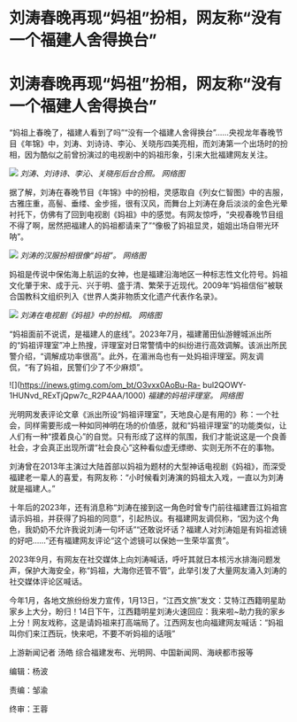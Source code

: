 # 刘涛春晚再现“妈祖”扮相，网友称“没有一个福建人舍得换台”

# 刘涛春晚再现“妈祖”扮相，网友称“没有一个福建人舍得换台”

“妈祖上春晚了，福建人看到了吗”“没有一个福建人舍得换台”……央视龙年春晚节目《年锦》中，刘涛、刘诗诗、李沁、关晓彤四美亮相，而刘涛第一个出场时的扮相，因为酷似之前曾扮演过的电视剧中的妈祖形象，引来大批福建网友关注。

![](https://inews.gtimg.com/om_bt/O3o2O65LN_yNe6CoDHby1YAOMbAxveKlWfBq_FfH1ClyMAA/1000)
_刘涛、刘诗诗、李沁、关晓彤后台合照。 网络图_

据了解，刘涛在春晚节目《年锦》中的扮相，灵感取自《列女仁智图》中的吉服，古雅庄重，高髻、垂缕、金步摇，很有汉风，而舞台上刘涛在身后淡淡的金色光晕衬托下，仿佛有了回到电视剧《妈祖》中的感觉。有网友惊呼，“央视春晚节目组不得了啊，居然把福建人的妈祖都请来了”“像极了妈祖显灵，姐姐出场自带光环呐”。

![](https://inews.gtimg.com/om_bt/OekCNLjcc4Q5T0dGlPxRMYGkxUXbI3oKR96Rm7UUvEyDgAA/1000)
_刘涛的汉服扮相很像“妈祖”。 网络图_

妈祖是传说中保佑海上航运的女神，也是福建沿海地区一种标志性文化符号。妈祖文化肇于宋、成于元、兴于明、盛于清、繁荣于近现代。2009年“妈祖信俗”被联合国教科文组织列入《世界人类非物质文化遗产代表作名录》。

![](https://inews.gtimg.com/om_bt/OVIC-C8nFSg1-ehrVjyFwYKjlb8PbSn_xsx6Kcn9zGN1MAA/1000)
_刘涛在电视剧《妈祖》中的扮相。 网络图_

“妈祖面前不说谎，是福建人的底线”。2023年7月，福建莆田仙游鲤城派出所的“妈祖评理室”冲上热搜，评理室对日常警情中的纠纷进行高效调解。该派出所民警介绍，“调解成功率很高”。此外，在湄洲岛也有一处妈祖评理室。网友调侃，“有了妈祖，民警们少了不少麻烦”。

![](https://inews.gtimg.com/om_bt/O3vxx0AoBu-Ra-
bul2QOWY-1HUNvd_RExTjQpw7c_R2P4AA/1000) _福建的妈祖评理室。 网络图_

光明网发表评论文章《派出所设“妈祖评理室”，天地良心是有用的》称：一个社会，同样需要形成一种如同神明在场的价值感，就和“妈祖评理室”的功能类似，让人们有一种“摸着良心”的自觉。只有形成了这样的氛围，我们才能说这是一个良善社会，才会真正出现所谓“社会良心”这种看似虚无缥缈、实则无所不在的事物。

刘涛曾在2013年主演过大陆首部以妈祖为题材的大型神话电视剧《妈祖》，而深受福建老一辈人的喜爱，有网友称：“小时候看刘涛演的妈祖太入戏，一直以为刘涛就是福建人。”

十年后的2023年，还有消息称“刘涛在接到这一角色时曾专门前往福建晋江妈祖宫请示妈祖，并获得了妈祖的同意”，引起热议。有福建网友调侃称，“因为这个角色，我奶奶不允许我说刘涛一句坏话”“还敢说坏话？福建人对刘涛姐是有妈祖滤镜的好吧……”还有福建网友评论“这个滤镜可以保她一生荣华富贵”。

2023年9月，有网友在社交媒体上向刘涛喊话，呼吁其就日本核污水排海问题发声，保护大海安全，称“妈祖，大海你还管不管”，此举引发了大量网友涌入刘涛的社交媒体评论区喊话。

今年1月，各地文旅纷纷发力宣传，1月13日，“江西文旅”发文：艾特江西籍明星助家乡上大分，盼归！14日下午，江西籍明星刘涛火速回应：我来啦~助力我的家乡上分！网友戏称，这是请妈祖来打高端局了。江西网友也向福建网友喊话：“妈祖叫你们来江西玩，快来吧，不要不听妈祖的话哦”

上游新闻记者 汤皓 综合福建发布、光明网、中国新闻网、海峡都市报等

编辑：杨波

责编：邹渝

终审：王蓉

